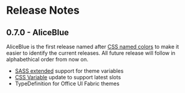# Release Notes

## 0.7.0 - AliceBlue

AliceBlue is the first release named after [CSS named colors](https://developer.mozilla.org/en-US/docs/Web/CSS/color_value) to make it easier to identify the current releases. All future release will follow in alphabethical order from now on.

* [SASS extended](./uif.theme.md) support for theme variables
* [CSS Variable](./css-variables.md) update to support latest slots
* TypeDefinition for Office UI Fabric themes